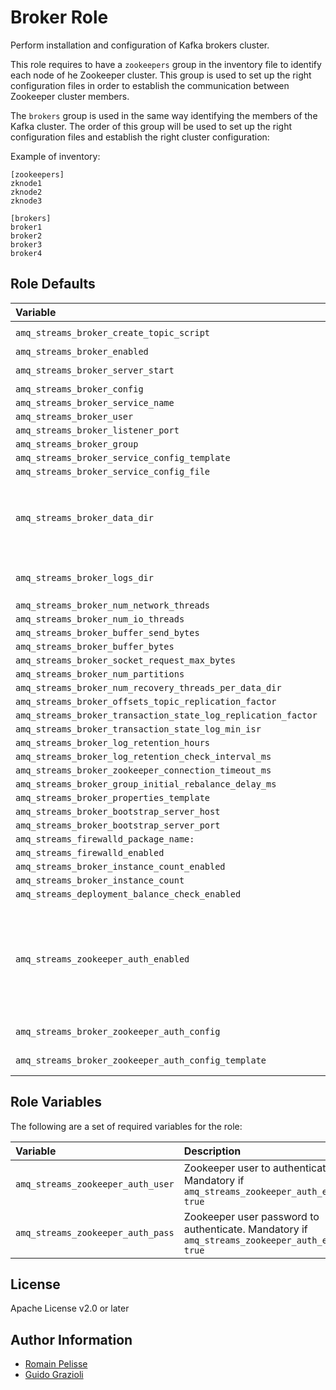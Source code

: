 # Broker Role

Perform installation and configuration of Kafka brokers cluster.

This role requires to have a `zookeepers` group in the inventory file to identify
each node of he Zookeeper cluster. This group is used to set up the right
configuration files in order to establish the communication between Zookeeper cluster members.

The `brokers` group is used in the same way identifying the members of the Kafka cluster.
The order of this group will be used to set up the right configuration files and establish
the right cluster configuration:

Example of inventory:

```text
[zookeepers]
zknode1
zknode2
zknode3

[brokers]
broker1
broker2
broker3
broker4
```

## Role Defaults

| Variable | Description | Default |
|:---------|:------------|:--------|
|`amq_streams_broker_create_topic_script` |  | `{{ amq_streams_common_home }}/bin/kafka-topics.sh` |
|`amq_streams_broker_enabled` |  | `true` |
|`amq_streams_broker_server_start` |  | `{{ amq_streams_common_home }}/bin/kafka-server-start.sh` |
|`amq_streams_broker_config` |  | `/etc/amq_streams_broker.properties` |
|`amq_streams_broker_service_name` |  | `amq_streams_broker` |
|`amq_streams_broker_user` |  | `amq_streams_broker` |
|`amq_streams_broker_listener_port` |  | `9092` |
|`amq_streams_broker_group` |  | `amq_streams` |
|`amq_streams_broker_service_config_template` |  | `templates/service.conf.j2` |
|`amq_streams_broker_service_config_file` |  | `/etc/broker.conf` |
|`amq_streams_broker_data_dir` | Folders to store the commit logs (Comma-value property). | `/var/lib/{{ amq_streams_broker_service_name }}/` |
|`amq_streams_broker_logs_dir` | Folder to store the logs of broker service | `/var/log/{{ amq_streams_broker_service_name }}/` |
|`amq_streams_broker_num_network_threads` |  | `3` |
|`amq_streams_broker_num_io_threads` |  | `8` |
|`amq_streams_broker_buffer_send_bytes` |  | `102400` |
|`amq_streams_broker_buffer_bytes` |  | `102400` |
|`amq_streams_broker_socket_request_max_bytes` |  | `104857600` |
|`amq_streams_broker_num_partitions` |  | `1` |
|`amq_streams_broker_num_recovery_threads_per_data_dir` |  | `1` |
|`amq_streams_broker_offsets_topic_replication_factor` |  | `1` |
|`amq_streams_broker_transaction_state_log_replication_factor` |  | `1` |
|`amq_streams_broker_transaction_state_log_min_isr` |  | `1` |
|`amq_streams_broker_log_retention_hours` |  | `168` |
|`amq_streams_broker_log_retention_check_interval_ms` |  | `300000` |
|`amq_streams_broker_zookeeper_connection_timeout_ms` |  | `18000` |
|`amq_streams_broker_group_initial_rebalance_delay_ms` |  | `0` |
|`amq_streams_broker_properties_template` |  | `templates/server.properties.j2` |
|`amq_streams_broker_bootstrap_server_host` |  | `localhost` |
|`amq_streams_broker_bootstrap_server_port` |  | `9092` |
|`amq_streams_firewalld_package_name:` |  | `firewalld` |
|`amq_streams_firewalld_enabled` |  | `false` |
|`amq_streams_broker_instance_count_enabled` |  | `true` |
|`amq_streams_broker_instance_count` |  | `0` |
|`amq_streams_deployment_balance_check_enabled` |  | `true` |
|`amq_streams_zookeeper_auth_enabled` | Enable Zookeeper authentication. Zookeeper must be deployed with the authentication enabled. | `false` |
|`amq_streams_broker_zookeeper_auth_config` | JAAS file for brokers | `/etc/broker-jaas.conf` |
|`amq_streams_broker_zookeeper_auth_config_template` | JAAS template for brokers | `templates/broker-jaas.conf.j2` |

## Role Variables

The following are a set of required variables for the role:

| Variable | Description | Required |
|:---------|:------------|:---------|
|`amq_streams_zookeeper_auth_user` | Zookeeper user to authenticate. Mandatory if `amq_streams_zookeeper_auth_enabled: true` | '' |
|`amq_streams_zookeeper_auth_pass` | Zookeeper user password to authenticate. Mandatory if `amq_streams_zookeeper_auth_enabled: true`| '' |

## License

Apache License v2.0 or later

## Author Information

* [Romain Pelisse](https://github.com/rpelisse)
* [Guido Grazioli](https://github.com/guidograzioli)
